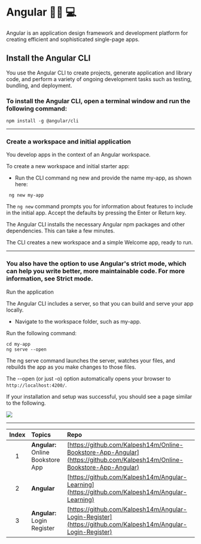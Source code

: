 # Angular :man_technologist:	:computer:

Angular is an application design framework and development platform for creating efficient and sophisticated single-page apps.


## Install the Angular CLI

You use the Angular CLI to create projects, generate application and library code, and perform a variety of ongoing development tasks such as testing, bundling, and deployment.

### To install the Angular CLI, open a terminal window and run the following command:

`npm install -g @angular/cli`

---

### Create a workspace and initial application

You develop apps in the context of an Angular workspace.

To create a new workspace and initial starter app:

- Run the CLI command ng new and provide the name my-app, as shown here:

` ng new my-app`

The `ng new` command prompts you for information about features to include in the initial app. Accept the defaults by pressing the Enter or Return key.

The Angular CLI installs the necessary Angular npm packages and other dependencies. This can take a few minutes.

The CLI creates a new workspace and a simple Welcome app, ready to run.

---

### You also have the option to use Angular's strict mode, which can help you write better, more maintainable code. For more information, see Strict mode.
Run the application

The Angular CLI includes a server, so that you can build and serve your app locally.

- Navigate to the workspace folder, such as my-app.

Run the following command:

```
cd my-app
ng serve --open
```

The ng serve command launches the server, watches your files, and rebuilds the app as you make changes to those files.

The --open (or just -o) option automatically opens your browser to `http://localhost:4200/`.

If your installation and setup was successful, you should see a page similar to the following.

![](https://user-images.githubusercontent.com/25608527/98730042-c2469d00-23c1-11eb-8a88-88f298946e26.png)

---

| Index | Topics | Repo |
| :-------------: | :------------- |:-------------| 
| 1 | **Angular:** Online Bookstore App | [https://github.com/Kalpesh14m/Online-Bookstore-App-Angular](https://github.com/Kalpesh14m/Online-Bookstore-App-Angular) |
| 2 | **Angular** | [https://github.com/Kalpesh14m/Angular-Learning](https://github.com/Kalpesh14m/Angular-Learning) |
| 3 | **Angular:** Login Register | [https://github.com/Kalpesh14m/Angular-Login-Register](https://github.com/Kalpesh14m/Angular-Login-Register) |


